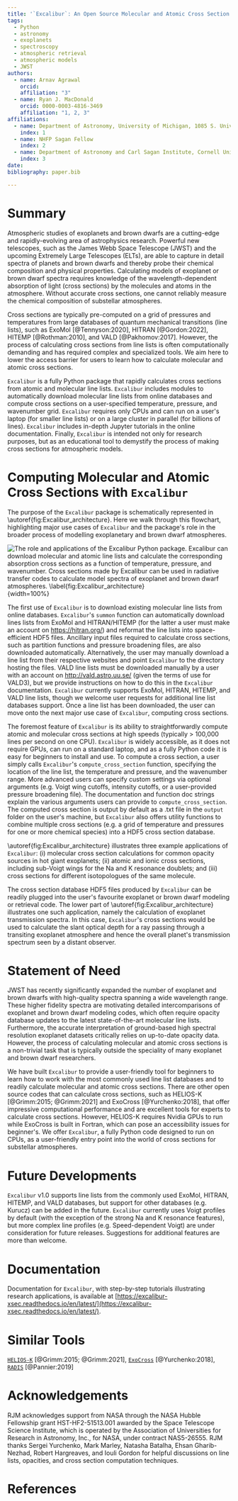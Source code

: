 ```yaml
---
title: '`Excalibur`: An Open Source Molecular and Atomic Cross Section Computation Code for Substellar Atmospheres'
tags:
  - Python
  - astronomy
  - exoplanets
  - spectroscopy
  - atmospheric retrieval
  - atmospheric models
  - JWST
authors:
  - name: Arnav Agrawal
    orcid:
    affiliation: "3"
  - name: Ryan J. MacDonald
    orcid: 0000-0003-4816-3469
    affiliation: "1, 2, 3"
affiliations:
  - name: Department of Astronomy, University of Michigan, 1085 S. University Ave., Ann Arbor, MI 48109, USA
    index: 1
  - name: NHFP Sagan Fellow
    index: 2
  - name: Department of Astronomy and Carl Sagan Institute, Cornell University, 122 Sciences Drive, Ithaca, NY 14853, USA
    index: 3
date:
bibliography: paper.bib

--- 
```


# Summary

Atmospheric studies of exoplanets and brown dwarfs are a cutting-edge and rapidly-evolving area of astrophysics research. Powerful new telescopes, such as the James Webb Space Telescope (JWST) and the upcoming Extremely Large Telescopes (ELTs), are able to capture in detail spectra of planets and brown dwarfs and thereby probe their chemical composition and physical properties. Calculating models of exoplanet or brown dwarf spectra requires knowledge of the wavelength-dependent absorption of light (cross sections) by the molecules and atoms in the atmosphere. Without accurate cross sections, one cannot reliably measure the chemical composition of substellar atmospheres. 

Cross sections are typically pre-computed on a grid of pressures and temperatures from large databases of quantum mechanical transitions (line lists), such as ExoMol [@Tennyson:2020], HITRAN [@Gordon:2022], HITEMP [@Rothman:2010], and VALD [@Pakhomov:2017]. However, the process of calculating cross sections from line lists is often computationally demanding and has required complex and specialized tools. We aim here to lower the access barrier for users to learn how to calculate molecular and atomic cross sections. 

`Excalibur` is a fully Python package that rapidly calculates cross sections from atomic and molecular line lists. `Excalibur` includes modules to automatically download molecular line lists from online databases and compute cross sections on a user-specified temperature, pressure, and wavenumber grid. `Excalibur` requires only CPUs and can run on a user's laptop (for smaller line lists) or on a large cluster in parallel (for billions of lines). `Excalibur` includes in-depth Jupyter tutorials in the online documentation. Finally, `Excalibur` is intended not only for research purposes, but as an educational tool to demystify the process of making cross sections for atmospheric models.

# Computing Molecular and Atomic Cross Sections with `Excalibur`

The purpose of the `Excalibur` package is schematically represented in \autoref{fig:Excalibur_architecture}. Here we walk through this flowchart, highlighting major use cases of `Excalibur` and the package's role in the broader process of modelling exoplanetary and brown dwarf atmospheres.

![The role and applications of the `Excalibur` Python package. `Excalibur` can download molecular and atomic line lists and calculate the corresponding absorption cross sections as a function of temperature, pressure, and wavenumber. Cross sections made by `Excalibur` can be used in radiative transfer codes to calculate model spectra of exoplanet and brown dwarf atmospheres. \label{fig:Excalibur_architecture}](figures/Excalibur_JOSS_Figure.png){width=100%}

The first use of `Excalibur` is to download existing molecular line lists from online databases. `Excalibur`'s `summon` function can automatically download lines lists from ExoMol and HITRAN/HITEMP (for the latter a user must make an account on https://hitran.org/) and reformat the line lists into space-efficient HDF5 files. Ancillary input files required to calculate cross sections, such as partition functions and pressure broadening files, are also downloaded automatically. Alternatively, the user may manually download a line list from their respective websites and point `Excalibur` to the directory hosting the files. VALD line lists must be downloaded manually by a user with an account on http://vald.astro.uu.se/ (given the terms of use for VALD3), but we provide instructions on how to do this in the `Excalibur` documentation. `Excalibur` currently supports ExoMol, HITRAN, HITEMP, and VALD line lists, though we welcome user requests for additional line list databases support. Once a line list has been downloaded, the user can move onto the next major use case of `Excalibur`, computing cross sections.

The foremost feature of `Excalibur` is its ability to straightforwardly compute atomic and molecular cross sections at high speeds (typically > 100,000 lines per second on one CPU). `Excalibur` is widely accessible, as it does not require GPUs, can run on a standard laptop, and as a fully Python code it is easy for beginners to install and use. To compute a cross section, a user simply calls `Excalibur`'s `compute_cross_section` function, specifying the location of the line list, the temperature and pressure, and the wavenumber range. More advanced users can specify custom settings via optional arguments (e.g. Voigt wing cutoffs, intensity cutoffs, or a user-provided pressure broadening file). The documentation and function doc strings explain the various arguments users can provide to `compute_cross_section`.  The computed cross section is output by default as a .txt file in the `output` folder on the user's machine, but `Excalibur` also offers utility functions to combine multiple cross sections (e.g. a grid of temperature and pressures for one or more chemical species) into a HDF5 cross section database.

\autoref{fig:Excalibur_architecture} illustrates three example applications of `Excalibur`: (i) molecular cross section calculations for common opacity sources in hot giant exoplanets; (ii) atomic and ionic cross sections, including sub-Voigt wings for the Na and K resonance doublets; and (iii) cross sections for different isotopologues of the same molecule.

The cross section database HDF5 files produced by `Excalibur` can be readily plugged into the user's favourite exoplanet or brown dwarf modeling or retrieval code. The lower part of \autoref{fig:Excalibur_architecture} illustrates one such application, namely the calculation of exoplanet transmission spectra. In this case, `Excalibur`'s cross sections would be used to calculate the slant optical depth for a ray passing through a transiting exoplanet atmosphere and hence the overall planet's transmission spectrum seen by a distant observer.

# Statement of Need

JWST has recently significantly expanded the number of exoplanet and brown dwarfs with high-quality spectra spanning a wide wavelength range. These higher fidelity spectra are motivating detailed intercomparisons of exoplanet and brown dwarf modeling codes, which often require opacity database updates to the latest state-of-the-art molecular line lists. Furthermore, the accurate interpretation of ground-based high spectral resolution exoplanet datasets critically relies on up-to-date opacity data. However, the process of calculating molecular and atomic cross sections is a non-trivial task that is typically outside the speciality of many exoplanet and brown dwarf researchers.

We have built `Excalibur` to provide a user-friendly tool for beginners to learn how to work with the most commonly used line list databases and to readily calculate molecular and atomic cross sections. There are other open source codes that can calculate cross sections, such as HELIOS-K [@Grimm:2015; @Grimm:2021] and ExoCross [@Yurchenko:2018], that offer impressive computational performance and are excellent tools for experts to calculate cross sections. However, HELIOS-K requires Nvidia GPUs to run while ExoCross is built in Fortran, which can pose an accessibility issues for beginner's. We offer `Excalibur`, a fully Python code designed to run on CPUs, as a user-friendly entry point into the world of cross sections for substellar atmospheres.

# Future Developments

`Excalibur` v1.0 supports line lists from the commonly used ExoMol, HITRAN, HITEMP, and VALD databases, but support for other databases (e.g. Kurucz) can be added in the future. `Excalibur` currently uses Voigt profiles by default (with the exception of the strong Na and K resonance features), but more complex line profiles (e.g. Speed-dependent Voigt) are under consideration for future releases. Suggestions for additional features are more than welcome.

# Documentation

Documentation for `Excalibur`, with step-by-step tutorials illustrating research applications, is available at [https://excalibur-xsec.readthedocs.io/en/latest/](https://excalibur-xsec.readthedocs.io/en/latest/). 

# Similar Tools

[`HELIOS-K`](https://github.com/exoclime/HELIOS-K) [@Grimm:2015; @Grimm:2021], [`ExoCross`](https://github.com/Trovemaster/exocross) [@Yurchenko:2018], [`RADIS`](https://github.com/radis/radis) [@Pannier:2019]

# Acknowledgements

RJM acknowledges support from NASA through the NASA Hubble Fellowship grant HST-HF2-51513.001 awarded by the Space Telescope Science Institute, which is operated by the Association of Universities for Research in Astronomy, Inc., for NASA, under contract NAS5-26555. RJM thanks Sergei Yurchenko, Mark Marley, Natasha Batalha, Ehsan Gharib-Nezhad, Robert Hargreaves, and Iouli Gordon for helpful discussions on line lists, opacities, and cross section computation techniques.

# References